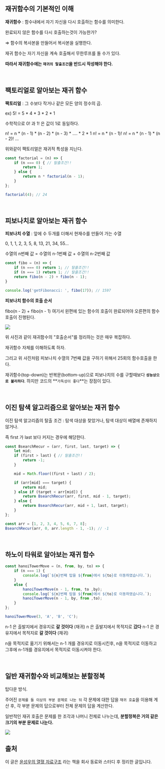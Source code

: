 ## 재귀함수의 기본적인 이해

**재귀함수** : 함수내에서 자기 자신을 다시 호출하는 함수를 의미한다.

완료되지 않은 함수를 다시 호출하는것이 가능한가?

⇒ 함수의 복사본을 만들어서 복사본을 실행한다.

재귀 함수는 자기 자신을 계속 호출해서 무한루프를 돌 수가 있다.

**따라서 재귀함수에는 `재귀의 탈출조건`을 반드시 작성해야 한다.**

<br/>

## 팩토리얼로 알아보는 재귀 함수

**팩토리얼** : 그 수보다 작거나 같은 모든 양의 정수의 곱.

ex) 5! = 5 * 4 * 3 * 2 * 1

수학적으로 0! 과 1! 은 값이 1로 동일하다.

>
n! = n * (n - 1) * (n - 2) * (n - 3) * .... * 2 * 1
n! = n * (n - 1)!
n! = n * (n - 1) * (n - 2)!
...

위와같이 팩토리얼은 재귀적 특성을 지닌다.

```jsx
const factorial = (n) => {
	if (n === 0) { // 탈출조건!!
		return 1;
	} else {
		return n * factorial(n - 1);
	}
};

factorial(4); // 24
```

<br/>

## 피보나치로 알아보는 재귀 함수

**피보나치 수열** : 앞에 수 두개를 더해서 현재수를 만들어 가는 수열

0, 1, 1, 2, 3, 5, 8, 13, 21, 34, 55...

수열의 n번째 값 = 수열의 n-1번째 값 + 수열의 n-2번째 값

```jsx
const fibo = (n) => {
    if (n === 0) return 1; // 탈출조건!!
    if (n === 1) return 1; // 탈출조건!!
    return fibo(n - 2) + fibo(n - 1);
}

console.log('getFibonacci: ', fibo(17)); // 1597
```

**피보나치 함수의 호출 순서**

fibo(n - 2) + fibo(n - 1) 여기서 왼편에 있는 함수의 호출이 완료되어야 오른편의 함수호출이 진행된다.

![](https://images.velog.io/images/leehaeun0/post/5da2acad-a9c5-4bd6-a796-ed5ee07ff158/Component%202.png)

위 사진과 같이 재귀함수의 "호출순서"를 정리하는 것은 매우 복잡하다.

재귀함수 자체를 이해하도록 하자.

그리고 위 사진처럼 피보나치 수열의 7번째 값을 구하기 위해서 25회의 함수호출을 한다.

재귀함수(top-down)는 반복문(bottom-up)으로 피보나치의 수를 구할때보다 **`성능상으로 불리하다`**. 하지만 코드의 **`가독성이 좋다`**는 장점이 있다.

<br/>

## 이진 탐색 알고리즘으로 알아보는 재귀 함수

이진 탐색 알고리즘의 탈출 조건 : 탐색 대상을 찾았거나, 탐색 대상이 배열에 존재하지 않거나.

즉 first 가 last 보다 커지는 경우에 해당한다.

```jsx
const BsearchRecur = (arr, first, last, target) => {
	let mid;
	if (first > last) { // 탈출조건!!
		return -1;
	}

	mid = Math.floor((first + last) / 2);

	if (arr[mid] === target) {
		return mid;
	} else if (target < arr[mid]) {
		return BsearchRecur(arr, first, mid - 1, target);
	} else {
		return BsearchRecur(arr, mid + 1, last, target);
	}
};

const arr = [1, 2, 3, 4, 5, 6, 7, 8];
BsearchRecur(arr, 0, arr.length - 1, -1); // -1
```

<br/>

## 하노이 타워로 알아보는 재귀 함수

```jsx
const hanoiTowerMove = (n, from, by, to) => {
    if (n === 1) {
        console.log(`${n}번째 탑을 ${from}에서 ${to}로 이동하였습니다.`);
    }
    else {
        hanoiTowerMove(n - 1, from, to ,by);
        console.log(`${n}번째 탑을 ${from}에서 ${to}로 이동하였습니다.`);
        hanoiTowerMove(n - 1, by, from ,to);
    }
};

hanoiTowerMove(3, 'A', 'B', 'C');
```

>
n-1 은 출발지에서 경유지로 **갈 것이다** (재귀)
n 은 출발지에서 목적지로 **갔다**
n-1 은 경유지에서 목적지로 **갈 것이다** (재귀)

n을 목적지로 옮기기 위해서는 n-1 개를  경유지로 이동시킨후, n을 목적지로 이동하고 그후에 n-1개를 경유지에서 목적지로 이동시켜야 한다.

<br/>

## 일반 재귀함수와 비교해보는 분할정복

탑다운 방식.

주어진 `문제를 둘 이상의 부분 문제로 나눈 뒤` 각 문제에 대한 답을 `재귀 호출`을 이용해 계산 후, 각 부분 문제의 답으로부터 전체 문제의 답을 계산한다.

일반적인 재귀 호출은 문제를 한 조각과 나머니 전체로 나누는데, **분할정복은 거의 같은 크기의 부분 문제로 나눈다.**

![](https://images.velog.io/images/leehaeun0/post/7f209663-0fbc-4288-b579-06856c27b87d/99BB27375D75CC2B2B.png)

## 출처

이 글은 [윤성우의 열혈 자료구조](http://www.yes24.com/Product/Goods/6214396) 라는 책을 회사 동료와 스터디 후 정리한 글입니다.